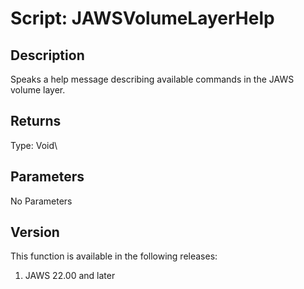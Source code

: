 # Script: JAWSVolumeLayerHelp

## Description

Speaks a help message describing available commands in the JAWS volume
layer.

## Returns

Type: Void\

## Parameters

No Parameters

## Version

This function is available in the following releases:

1.  JAWS 22.00 and later
